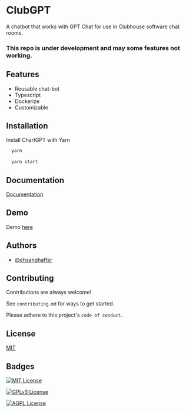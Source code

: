 
# ClubGPT

A chatbot that works with GPT Chat for use in Clubhouse software chat rooms.

### This repo is under development and may some features not working.

## Features

- Reusable chat-bot
- Typescript
- Dockerize
- Customizable

## Installation

Install ChartGPT with Yarn

```bash
  yarn
  
  yarn start
```

## Documentation

[Documentation](https://ehsanghaffarii.ir)

## Demo

Demo [here](chartgpt.eindev.ir)

## Authors

- [@ehsanghaffar](https://www.github.com/ehsanghaffar)

## Contributing

Contributions are always welcome!

See `contributing.md` for ways to get started.

Please adhere to this project's `code of conduct`.

## License

[MIT](https://choosealicense.com/licenses/mit/)

## Badges

[![MIT License](https://img.shields.io/badge/License-MIT-green.svg)](https://choosealicense.com/licenses/mit/)

[![GPLv3 License](https://img.shields.io/badge/License-GPL%20v3-yellow.svg)](https://opensource.org/licenses/)

[![AGPL License](https://img.shields.io/badge/license-AGPL-blue.svg)](http://www.gnu.org/licenses/agpl-3.0)
